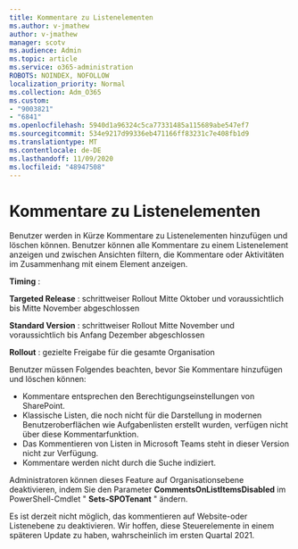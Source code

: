 ```yaml
---
title: Kommentare zu Listenelementen
ms.author: v-jmathew
author: v-jmathew
manager: scotv
ms.audience: Admin
ms.topic: article
ms.service: o365-administration
ROBOTS: NOINDEX, NOFOLLOW
localization_priority: Normal
ms.collection: Adm_O365
ms.custom:
- "9003821"
- "6841"
ms.openlocfilehash: 5940d1a96324c5ca77331485a115689abe547ef7
ms.sourcegitcommit: 534e9217d99336eb471166ff83231c7e408fb1d9
ms.translationtype: MT
ms.contentlocale: de-DE
ms.lasthandoff: 11/09/2020
ms.locfileid: "48947508"
---
```

# <a name="comments-on-list-items"></a>Kommentare zu Listenelementen

Benutzer werden in Kürze Kommentare zu Listenelementen hinzufügen und löschen können. Benutzer können alle Kommentare zu einem Listenelement anzeigen und zwischen Ansichten filtern, die Kommentare oder Aktivitäten im Zusammenhang mit einem Element anzeigen.

**Timing** :

**Targeted Release** : schrittweiser Rollout Mitte Oktober und voraussichtlich bis Mitte November abgeschlossen

**Standard Version** : schrittweiser Rollout Mitte November und voraussichtlich bis Anfang Dezember abgeschlossen

**Rollout** : gezielte Freigabe für die gesamte Organisation

Benutzer müssen Folgendes beachten, bevor Sie Kommentare hinzufügen und löschen können:

- Kommentare entsprechen den Berechtigungseinstellungen von SharePoint.
- Klassische Listen, die noch nicht für die Darstellung in modernen Benutzeroberflächen wie Aufgabenlisten erstellt wurden, verfügen nicht über diese Kommentarfunktion.
- Das Kommentieren von Listen in Microsoft Teams steht in dieser Version nicht zur Verfügung.
- Kommentare werden nicht durch die Suche indiziert.

Administratoren können dieses Feature auf Organisationsebene deaktivieren, indem Sie den Parameter **CommentsOnListItemsDisabled** im PowerShell-Cmdlet " **Sets-SPOTenant** " ändern.

Es ist derzeit nicht möglich, das kommentieren auf Website-oder Listenebene zu deaktivieren. Wir hoffen, diese Steuerelemente in einem späteren Update zu haben, wahrscheinlich im ersten Quartal 2021.
